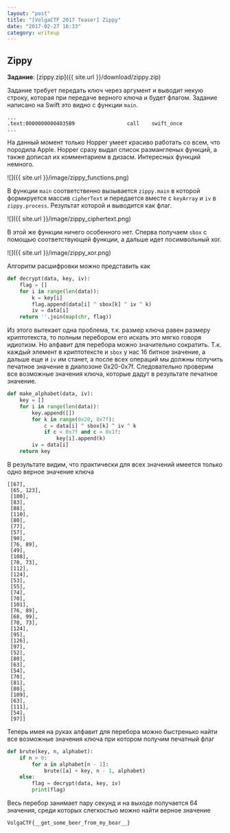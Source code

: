 ```yaml
---
layout: "post"
title: "[VolgaCTF 2017 Teaser] Zippy"
date: "2017-02-27 16:33"
category: writeup
---
```


## Zippy

**Задание**: [zippy.zip]({{ site.url }}/download/zippy.zip)

Задание требует передать ключ через аргумент и выводит некую строку, которая при передаче верного ключа и будет флагом. Задание написано на Swift это видно с функции `main`.
```
...
.text:00000000004035B9                 call    swift_once
...
```
На данный момент только Hopper умеет красиво работать со всем, что породила Apple. Hopper сразу выдал список размангленых функций, а также дописал их комментарием в дизасм. Интересных функций немного.

![]({{ site.url }}/image/zippy_functions.png)

В функции `main` соответственно вызывается `zippy.main` в которой формируется массив `cipherText` и передается вместе с `keyArray` и `iv` в `zippy.process`. Результат которой и выводится как флаг.

![]({{ site.url }}/image/zippy_ciphertext.png)

В этой же функции ничего особенного нет. Сперва получаем `sbox` с помощью соответствующей функции, а дальше идет посимвольный xor.

![]({{ site.url }}/image/zippy_xor.png)

Алгоритм расшифровки можно представить как
``` python
def decrypt(data, key, iv):
    flag = []
    for i in range(len(data)):
        k = key[i]
        flag.append(data[i] ^ sbox[k] ^ iv ^ k)
        iv = data[i]
    return ''.join(map(chr, flag))
```

Из этого вытекает одна проблема, т.к. размер ключа равен размеру криптотекста, то полным перебором его искать это мягко говоря идиотизм. Но алфавит для перебора можно значительно сократить. Т.к. каждый элемент в криптотексте и `sbox` у нас 16 битное значение, а дальше еще и `iv` им станет, а после всех операций мы должны получить печатное значение в диапозоне 0x20-0x7f. Следовательно проверим все возможные значения ключа, которые дадут в результате печатное значение.
``` python
def make_alphabet(data, iv):
    key = []
    for i in range(len(data)):
        key.append([])
        for k in range(0x20, 0x7f):
            c = data[i] ^ sbox[k] ^ iv ^ k
            if c < 0x7f and c > 0x1f:
                key[i].append(k)
        iv = data[i]
    return key
```
В результате видим, что практически для всех значений имеется только одно верное значение ключа
```
[[67],
 [65, 123],
 [100],
 [83],
 [88],
 [110],
 [80],
 [77],
 [57],
 [90],
 [76, 89],
 [49],
 [108],
 [70, 73],
 [112],
 [124],
 [53],
 [55],
 [74],
 [70],
 [101],
 [76, 89],
 [68, 99],
 [70, 73],
 [124],
 [95],
 [126],
 [97],
 [52],
 [80],
 [63],
 [54],
 [70],
 [81],
 [80],
 [109],
 [63],
 [111],
 [54],
 [97]]
```
Теперь имея на руках алфавит для перебора можно быстренько найти все возможные значения ключа при котором получим печатный флаг

``` python
def brute(key, n, alphabet):
    if n > 0:
        for a in alphabet[n - 1]:
            brute([a] + key, n - 1, alphabet)
    else:
        flag = decrypt(data, key, iv)
        print(flag)
```
Весь перебор занимает пару секунд и на выходе получается 64 значения, среди которых слегкостью можно найти верное значение
```
VolgaCTF{__get_some_beer_from_my_bear__}
```
